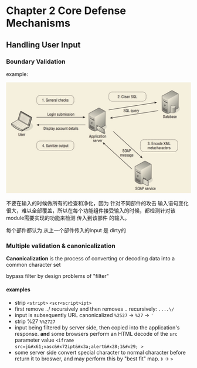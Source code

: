 # Chapter 2 Core Defense Mechanisms

## Handling User Input

### Boundary Validation

example:

![](../../.gitbook/assets/15435136204110.jpg)

不要在输入的时候做所有的检查和净化，因为 针对不同部件的攻击 输入语句变化很大，难以全部覆盖，所以在每个功能组件接受输入的时候，都检测针对该module需要实现的功能来检测 传入到该部件 的输入。

每个部件都认为 从上一个部件传入的input 是 dirty的

### Multiple validation & canonicalization

**Canonicalization** is the process of converting or decoding data into a common character set

bypass filter by design problems of "filter"

#### examples

* strip `<stript>` `<scr<script>ipt>`
* first remove ../ recursively and then removes .. recursively: `....\/`
* input is subsequently URL canonicalized `%2527` -&gt; `%27` -&gt; `'`
* strip %27 `%%2727`
* input being filtered by server side, then copied into the application's response. **and** some browsers perform an HTML decode of the `src` parameter value `<iframe src=j&#x61;vasc&#x72ipt&#x3a;alert&#x28;1&#x29; >`
* some server side convert special character to normal character before return it to broswer, and may perform this by "best fit" map. `》` -&gt; `>`

